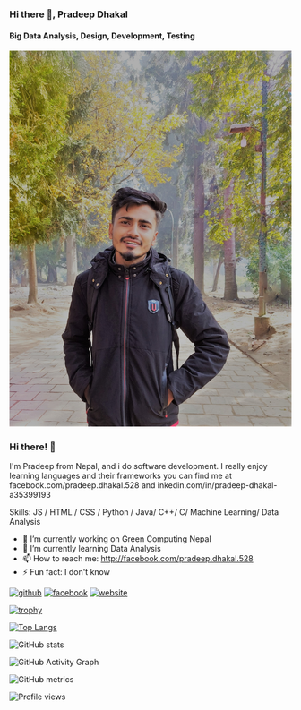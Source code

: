 ### Hi there 👋, Pradeep Dhakal
#### Big Data Analysis, Design, Development, Testing
![Big Data Analysis, Design, Development, Testing](https://github.com/Pradeep-Dhakal/Pradeep-Dhakal/blob/main/20211231_112513_01%20(1).jpg)

### Hi there! 👋
I'm Pradeep from Nepal, and i do software development. I really enjoy learning languages and their frameworks 
you can find me at facebook.com/pradeep.dhakal.528 and inkedin.com/in/pradeep-dhakal-a35399193

Skills: JS / HTML / CSS / Python / Java/ C++/ C/ Machine Learning/ Data Analysis

- 🔭 I’m currently working on Green Computing Nepal  
- 🌱 I’m currently learning Data Analysis  
- 📫 How to reach me: http://facebook.com/pradeep.dhakal.528 
- ⚡ Fun fact: I don't know 


[<img src='https://cdn.jsdelivr.net/npm/simple-icons@3.0.1/icons/github.svg' alt='github' height='40'>](https://github.com/Pradeep-Dhakal)  [<img src='https://cdn.jsdelivr.net/npm/simple-icons@3.0.1/icons/facebook.svg' alt='facebook' height='40'>](https://www.facebook.com/http://facebook.com/pradeep.dhakal.528)  [<img src='https://cdn.jsdelivr.net/npm/simple-icons@3.0.1/icons/icloud.svg' alt='website' height='40'>](http://pradipdhakal22.com.np/)  

[![trophy](https://github-profile-trophy.vercel.app/?username=Pradeep-Dhakal)](https://github.com/ryo-ma/github-profile-trophy)

[![Top Langs](https://github-readme-stats.vercel.app/api/top-langs/?username=Pradeep-Dhakal)](https://github.com/anuraghazra/github-readme-stats)

![GitHub stats](https://github-readme-stats.vercel.app/api?username=Pradeep-Dhakal&show_icons=true&count_private=true)  

![GitHub Activity Graph](https://activity-graph.herokuapp.com/graph?username=Pradeep-Dhakal)  

![GitHub metrics](https://metrics.lecoq.io/Pradeep-Dhakal)  

![Profile views](https://gpvc.arturio.dev/Pradeep-Dhakal)  

